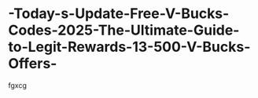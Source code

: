 # -Today-s-Update-Free-V-Bucks-Codes-2025-The-Ultimate-Guide-to-Legit-Rewards-13-500-V-Bucks-Offers-
fgxcg
